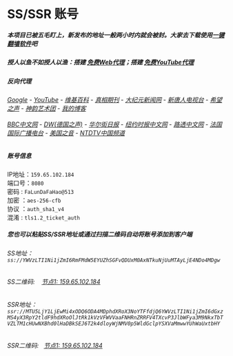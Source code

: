 # SS/SSR 账号 

##### 本项目已被五毛盯上，新发布的地址一般两小时内就会被封。大家去下载使用[一键翻墙软件](https://github.com/gfw-breaker/nogfw/blob/master/README.md)吧

##### 授人以鱼不如授人以渔：搭建 [免费Web代理](https://github.com/gfw-breaker/heroku-node-proxy#--end--)；搭建 [免费YouTube代理](https://github.com/gfw-breaker/you2php-heroku#--end--) 

##### 反向代理
######  [Google](http://173.199.90.210:8888/search?q=425事件) - [YouTube](http://173.199.90.210:8700/results?search_query=425事件) - [维基百科](http://173.199.90.210:8100/wiki/喬高-麥塔斯調查報告) - [真相期刊](http://173.199.90.210:8300/display.aspx?category_id=3&zhuanti_id=2) - [大纪元新闻网](http://173.199.90.210:10080) - [新唐人电视台](http://173.199.90.210:8000) - [希望之声](http://173.199.90.210:8200) - [神韵艺术团](http://173.199.90.210:8000/xtr/gb/prog673.html) - [我的博客](http://173.199.90.210:10000/)<br/> <br/> [BBC中文网](http://173.199.90.210:9100/zhongwen) - [DW(德国之声)](http://173.199.90.210:9200/zh/在线报导/s-9058?&zhongwen=simp) - [华尔街日报](http://173.199.90.210:9300) - [纽约时报中文网](http://173.199.90.210:9400) - [路透中文网](http://173.199.90.210:9500/) - [法国国际广播电台](http://173.199.90.210:9600/) - [美国之音](http://173.199.90.210:9700/) - [NTDTV中国频道](https://my-ntdtv.herokuapp.com/)


##### 账号信息
IP地址：`159.65.102.184`  
端口号：`8080`  
密码  : `FaLunDaFaHao@513`  
加密  ：`aes-256-cfb`  
协议  ：`auth_sha1_v4`  
混淆  : `tls1.2_ticket_auth`  

##### 您也可以粘贴SS/SSR地址或通过扫描二维码自动将账号添加到客户端

######  SS地址： `ss://YWVzLTI1Ni1jZmI6RmFMdW5EYUZhSGFvQDUxM0AxNTkuNjUuMTAyLjE4NDo4MDgw`   
######  SS二维码: &nbsp;&nbsp; <a href="http://159.65.102.184/info/ss.html" target="_blank">节点1: 159.65.102.184</a> 
######  SSR地址： `ssr://MTU5LjY1LjEwMi4xODQ6ODA4MDphdXRoX3NoYTFfdjQ6YWVzLTI1Ni1jZmI6dGxzMS4yX3RpY2tldF9hdXRoOlJtRk1kVzVFWVVaaFNHRnZRRFV4TXcvP3JlbWFya3M9NkxTbTVZLTM1cHUwNXBhd0lHaDBkSEJ6T2k4dloyWjNMV0p5WldGclpYSXVaMmwwYUhWaUxtbHY`     
######  SSR二维码: &nbsp;&nbsp;<a href="http://159.65.102.184/info/ssr.html" target="_blank">节点1: 159.65.102.184</a> 


